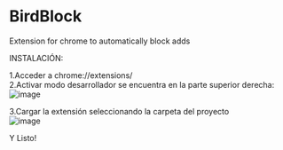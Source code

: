 # BirdBlock
Extension for chrome to automatically block adds

INSTALACIÓN:   

1.Acceder a chrome://extensions/  
2.Activar modo desarrollador se encuentra en la parte superior derecha:  
![image](https://github.com/RInvade/BirdBlock/assets/100488037/66b8c7f2-d911-4024-8630-e0b8e5dffbde)  

3.Cargar la extensión seleccionando la carpeta del proyecto  
![image](https://github.com/RInvade/BirdBlock/assets/100488037/e87c556d-ea7b-4e6b-bb69-aacb40fddeab)  
  
Y Listo!
